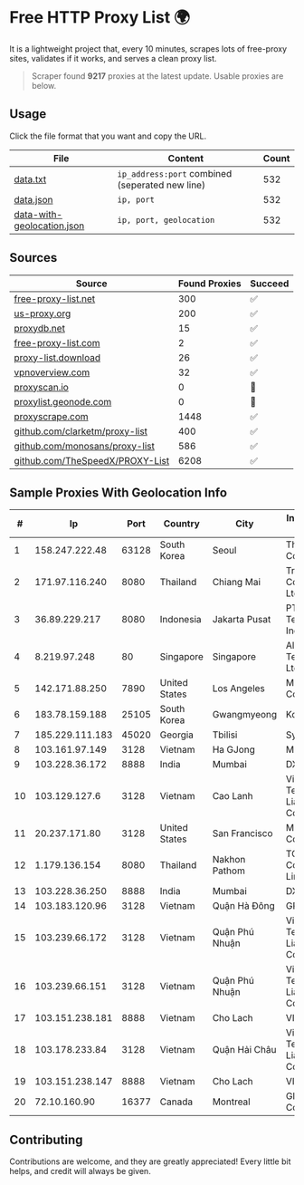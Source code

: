 
# Free HTTP Proxy List 🌍

It is a lightweight project that, every 10 minutes, scrapes lots of free-proxy sites, validates if it works, and serves a clean proxy list.


> Scraper found **9217** proxies at the latest update. Usable proxies are below.

## Usage

Click the file format that you want and copy the URL.


|File|Content|Count|
|----|-------|-----|
|[data.txt](https://raw.githubusercontent.com/themiralay/Proxy-List-World/master/data.txt)|`ip_address:port` combined (seperated new line)|532|
|[data.json](https://raw.githubusercontent.com/themiralay/Proxy-List-World/master/data.json)|`ip, port`|532|
|[data-with-geolocation.json](https://raw.githubusercontent.com/themiralay/Proxy-List-World/master/data-with-geolocation.json)|`ip, port, geolocation`|532|

## Sources

|Source|Found Proxies|Succeed|
|------|-------------|-------|
|[free-proxy-list.net](https://free-proxy-list.net)|300|✅|
|[us-proxy.org](https://www.us-proxy.org)|200|✅|
|[proxydb.net](http://proxydb.net)|15|✅|
|[free-proxy-list.com](https://free-proxy-list.com/?page=&port=&type%5B%5D=http&type%5B%5D=https&up_time=0&search=Search)|2|✅|
|[proxy-list.download](https://www.proxy-list.download/HTTP)|26|✅|
|[vpnoverview.com](https://vpnoverview.com/privacy/anonymous-browsing/free-proxy-servers)|32|✅|
|[proxyscan.io](https://www.proxyscan.io)|0|🚫|
|[proxylist.geonode.com](https://proxylist.geonode.com/api/proxy-list?limit=300&page=1&sort_by=lastChecked&sort_type=desc&protocols=http,https)|0|🚫|
|[proxyscrape.com](https://api.proxyscrape.com/v2/?request=displayproxies&protocol=http&timeout=10000&country=all&ssl=all&anonymity=all)|1448|✅|
|[github.com/clarketm/proxy-list](https://raw.githubusercontent.com/clarketm/proxy-list/master/proxy-list-raw.txt)|400|✅|
|[github.com/monosans/proxy-list](https://raw.githubusercontent.com/monosans/proxy-list/main/proxies/http.txt)|586|✅|
|[github.com/TheSpeedX/PROXY-List](https://raw.githubusercontent.com/TheSpeedX/PROXY-List/master/http.txt)|6208|✅|


## Sample Proxies With Geolocation Info

|#|Ip|Port|Country|City|Internet Service Provider|
|-|--|----|-------|----|-------------------------|
|1|158.247.222.48|63128|South Korea|Seoul|The Constant Company, LLC|
|2|171.97.116.240|8080|Thailand|Chiang Mai|True Internet Corporation CO. Ltd.|
|3|36.89.229.217|8080|Indonesia|Jakarta Pusat|PT. Telekomunikasi Indonesia|
|4|8.219.97.248|80|Singapore|Singapore|Alibaba (US) Technology Co., Ltd.|
|5|142.171.88.250|7890|United States|Los Angeles|Multacom Corporation|
|6|183.78.159.188|25105|South Korea|Gwangmyeong|Korea Telecom|
|7|185.229.111.183|45020|Georgia|Tbilisi|Sysnet LLC|
|8|103.161.97.149|3128|Vietnam|Ha GJong|MXGROUP|
|9|103.228.36.172|8888|India|Mumbai|DXT|
|10|103.129.127.6|3128|Vietnam|Cao Lanh|Viet Digital Technology Liability Company|
|11|20.237.171.80|3128|United States|San Francisco|Microsoft Corporation|
|12|1.179.136.154|8080|Thailand|Nakhon Pathom|TOT Public Company Limited|
|13|103.228.36.250|8888|India|Mumbai|DXT|
|14|103.183.120.96|3128|Vietnam|Quận Hà Đông|GRCITY|
|15|103.239.66.172|3128|Vietnam|Quận Phú Nhuận|Viet Digital Technology Liability Company|
|16|103.239.66.151|3128|Vietnam|Quận Phú Nhuận|Viet Digital Technology Liability Company|
|17|103.151.238.181|8888|Vietnam|Cho Lach|VIETBRANDS|
|18|103.178.233.84|3128|Vietnam|Quận Hải Châu|Viet Digital Technology Liability Company|
|19|103.151.238.147|8888|Vietnam|Cho Lach|VIETBRANDS|
|20|72.10.160.90|16377|Canada|Montreal|GloboTech Communications|



## Contributing

Contributions are welcome, and they are greatly appreciated! Every
little bit helps, and credit will always be given.

